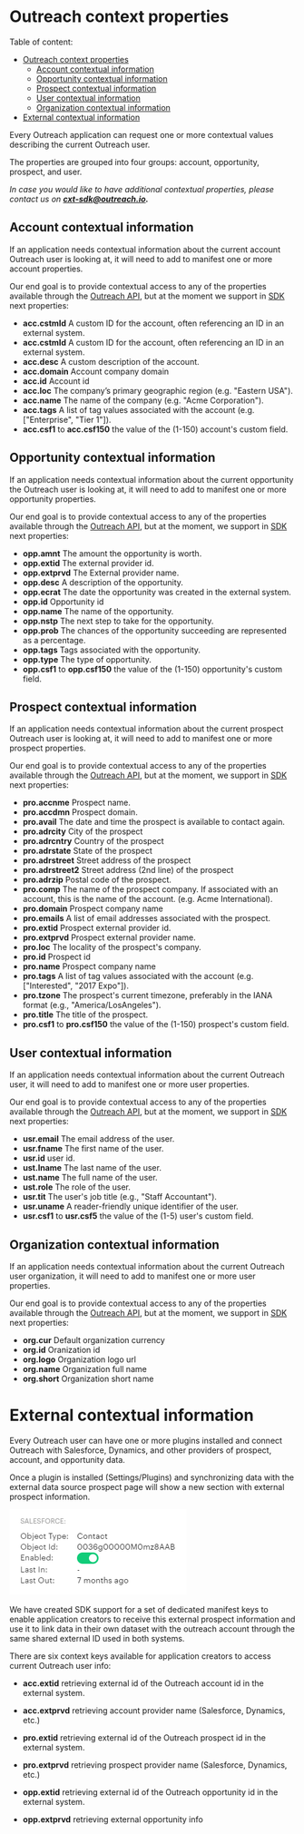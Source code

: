 <!-- omit in toc -->

# Outreach context properties

Table of content:

- [Outreach context properties](#outreach-context-properties)
  - [Account contextual information](#account-contextual-information)
  - [Opportunity contextual information](#opportunity-contextual-information)
  - [Prospect contextual information](#prospect-contextual-information)
  - [User contextual information](#user-contextual-information)
  - [Organization contextual information](#organization-contextual-information)
- [External contextual information](#external-contextual-information)

Every Outreach application can request one or more contextual values describing the current Outreach user.

The properties are grouped into four groups: account, opportunity, prospect, and user.

_In case you would like to have additional contextual properties, please contact us on **cxt-sdk@outreach.io.**_

## Account contextual information

If an application needs contextual information about the current account Outreach user is looking at, it will need to
add to manifest one or more account properties.

Our end goal is to provide contextual access to any of the properties available through the
[Outreach API](https://api.outreach.io/api/v2/docs#account), but at the moment we support in
[SDK](../src/context/keys/AccountContextKeys.ts) next properties:

- **acc.cstmId** A custom ID for the account, often referencing an ID in an external system.
- **acc.cstmId** A custom ID for the account, often referencing an ID in an external system.
- **acc.desc** A custom description of the account.
- **acc.domain** Account company domain
- **acc.id** Account id
- **acc.loc** The company’s primary geographic region (e.g. "Eastern USA").
- **acc.name** The name of the company (e.g. "Acme Corporation").
- **acc.tags** A list of tag values associated with the account (e.g. ["Enterprise", "Tier 1"]).
- **acc.csf1** to **acc.csf150** the value of the (1-150) account's custom field.

## Opportunity contextual information

If an application needs contextual information about the current opportunity the Outreach user is looking at, it will
need to add to manifest one or more opportunity properties.

Our end goal is to provide contextual access to any of the properties available through the
[Outreach API](https://api.outreach.io/api/v2/docs#opportunity), but at the moment, we support in
[SDK](../src/context/keys/OpportunityContextKeys.ts) next properties:

- **opp.amnt** The amount the opportunity is worth.
- **opp.extid** The external provider id.
- **opp.extprvd** The External provider name.
- **opp.desc** A description of the opportunity.
- **opp.ecrat** The date the opportunity was created in the external system.
- **opp.id** Opportunity id
- **opp.name** The name of the opportunity.
- **opp.nstp** The next step to take for the opportunity.
- **opp.prob** The chances of the opportunity succeeding are represented as a percentage.
- **opp.tags** Tags associated with the opportunity.
- **opp.type** The type of opportunity.
- **opp.csf1** to **opp.csf150** the value of the (1-150) opportunity's custom field.

## Prospect contextual information

If an application needs contextual information about the current prospect Outreach user is looking at, it will need to
add to manifest one or more prospect properties.

Our end goal is to provide contextual access to any of the properties available through the
[Outreach API](https://api.outreach.io/api/v2/docs#prospect), but at the moment, we support in
[SDK](../src/context/keys/ProspectContextKeys.ts) next properties:

- **pro.accnme** Prospect name.
- **pro.accdmn** Prospect domain.
- **pro.avail** The date and time the prospect is available to contact again.
- **pro.adrcity** City of the prospect
- **pro.adrcntry** Country of the prospect
- **pro.adrstate** State of the prospect
- **pro.adrstreet** Street address of the prospect
- **pro.adrstreet2** Street address (2nd line) of the prospect
- **pro.adrzip** Postal code of the prospect.
- **pro.comp** The name of the prospect company. If associated with an account, this is the name of the account. (e.g.
  Acme International).
- **pro.domain** Prospect company name
- **pro.emails** A list of email addresses associated with the prospect.
- **pro.extid** Prospect external provider id.
- **pro.extprvd** Prospect external provider name.
- **pro.loc** The locality of the prospect's company.
- **pro.id** Prospect id
- **pro.name** Prospect company name
- **pro.tags** A list of tag values associated with the account (e.g. ["Interested", "2017 Expo"]).
- **pro.tzone** The prospect's current timezone, preferably in the IANA format (e.g., "America/LosAngeles").
- **pro.title** The title of the prospect.
- **pro.csf1** to **pro.csf150** the value of the (1-150) prospect's custom field.

## User contextual information

If an application needs contextual information about the current Outreach user, it will need to add to manifest one or
more user properties.

Our end goal is to provide contextual access to any of the properties available through the
[Outreach API](https://api.outreach.io/api/v2/docs#user), but at the moment, we support in
[SDK](../src/context/keys/UserContextKeys.ts) next properties:

- **usr.email** The email address of the user.
- **usr.fname** The first name of the user.
- **usr.id** user id.
- **ust.lname** The last name of the user.
- **ust.name** The full name of the user.
- **ust.role** The role of the user.
- **usr.tit** The user's job title (e.g., "Staff Accountant").
- **usr.uname** A reader-friendly unique identifier of the user.
- **usr.csf1** to **usr.csf5** the value of the (1-5) user's custom field.

## Organization contextual information

If an application needs contextual information about the current Outreach user organization, it will need to add to
manifest one or more user properties.

Our end goal is to provide contextual access to any of the properties available through the
[Outreach API](https://api.outreach.io/api/v2/docs#user), but at the moment, we support in
[SDK](../src/context/keys/OrganizationContextKeys.ts) next properties:

- **org.cur** Default organization currency
- **org.id** Oranization id
- **org.logo** Organization logo url
- **org.name** Organization full name
- **org.short** Organization short name

# External contextual information

Every Outreach user can have one or more plugins installed and connect Outreach with Salesforce, Dynamics, and other
providers of prospect, account, and opportunity data.

Once a plugin is installed (Settings/Plugins) and synchronizing data with the external data source prospect page will
show a new section with external prospect information.

![Salesforce prospect plugin](assets/prospect_plugin.png)

We have created SDK support for a set of dedicated manifest keys to enable application creators to receive this external
prospect information and use it to link data in their own dataset with the outreach account through the same shared
external ID used in both systems.

There are six context keys available for application creators to access current Outreach user info:

- **acc.extid** retrieving external id of the Outreach account id in the external system.
- **acc.extprvd** retrieving account provider name (Salesforce, Dynamics, etc.)

- **pro.extid** retrieving external id of the Outreach prospect id in the external system.
- **pro.extprvd** retrieving prospect provider name (Salesforce, Dynamics, etc.)

- **opp.extid** retrieving external id of the Outreach opportunity id in the external system.
- **opp.extprvd** retrieving external opportunity info

